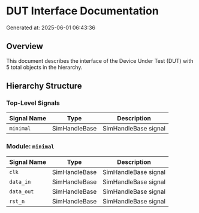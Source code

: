 # DUT Interface Documentation

Generated at: 2025-06-01 06:43:36

## Overview

This document describes the interface of the Device Under Test (DUT) with 5 total objects in the hierarchy.

## Hierarchy Structure

### Top-Level Signals

| Signal Name | Type | Description |
|-------------|------|-------------|
| `minimal` | SimHandleBase | SimHandleBase signal |

### Module: `minimal`

| Signal Name | Type | Description |
|-------------|------|-------------|
| `clk` | SimHandleBase | SimHandleBase signal |
| `data_in` | SimHandleBase | SimHandleBase signal |
| `data_out` | SimHandleBase | SimHandleBase signal |
| `rst_n` | SimHandleBase | SimHandleBase signal |

